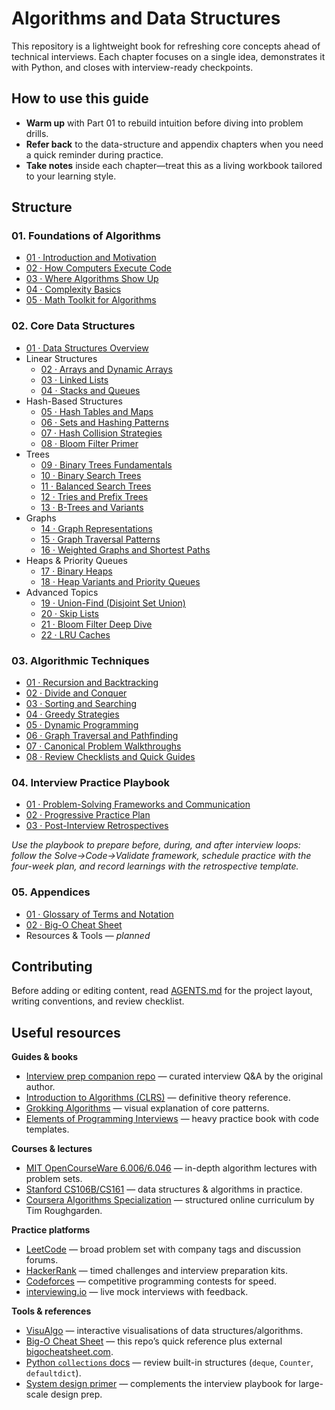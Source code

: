# Algorithms and Data Structures

This repository is a lightweight book for refreshing core concepts ahead of technical interviews. Each chapter focuses on a single idea, demonstrates it with Python, and closes with interview-ready checkpoints.

## How to use this guide
- **Warm up** with Part 01 to rebuild intuition before diving into problem drills.
- **Refer back** to the data-structure and appendix chapters when you need a quick reminder during practice.
- **Take notes** inside each chapter—treat this as a living workbook tailored to your learning style.

## Structure

### 01. Foundations of Algorithms
- [01 · Introduction and Motivation](01.%20Foundations%20of%20Algorithms/01-introduction-and-motivation.md)
- [02 · How Computers Execute Code](01.%20Foundations%20of%20Algorithms/02-how-computers-execute-code.md)
- [03 · Where Algorithms Show Up](01.%20Foundations%20of%20Algorithms/03-where-algorithms-show-up.md)
- [04 · Complexity Basics](01.%20Foundations%20of%20Algorithms/04-complexity-basics.md)
- [05 · Math Toolkit for Algorithms](01.%20Foundations%20of%20Algorithms/05-math-toolkit.md)

### 02. Core Data Structures
- [01 · Data Structures Overview](02.%20Core%20Data%20Structures/01-overview.md)
- Linear Structures
  - [02 · Arrays and Dynamic Arrays](02.%20Core%20Data%20Structures/02-arrays-and-dynamic-arrays.md)
  - [03 · Linked Lists](02.%20Core%20Data%20Structures/03-linked-lists.md)
  - [04 · Stacks and Queues](02.%20Core%20Data%20Structures/04-stacks-and-queues.md)
- Hash-Based Structures
  - [05 · Hash Tables and Maps](02.%20Core%20Data%20Structures/05-hash-tables-and-maps.md)
  - [06 · Sets and Hashing Patterns](02.%20Core%20Data%20Structures/06-sets-and-hashing-patterns.md)
  - [07 · Hash Collision Strategies](02.%20Core%20Data%20Structures/07-hash-collision-strategies.md)
  - [08 · Bloom Filter Primer](02.%20Core%20Data%20Structures/08-bloom-filter-primer.md)
- Trees
  - [09 · Binary Trees Fundamentals](02.%20Core%20Data%20Structures/09-binary-trees-fundamentals.md)
  - [10 · Binary Search Trees](02.%20Core%20Data%20Structures/10-binary-search-trees.md)
  - [11 · Balanced Search Trees](02.%20Core%20Data%20Structures/11-balanced-search-trees.md)
  - [12 · Tries and Prefix Trees](02.%20Core%20Data%20Structures/12-tries-and-prefix-trees.md)
  - [13 · B-Trees and Variants](02.%20Core%20Data%20Structures/13-b-trees-and-variants.md)
- Graphs
  - [14 · Graph Representations](02.%20Core%20Data%20Structures/14-graph-representations.md)
  - [15 · Graph Traversal Patterns](02.%20Core%20Data%20Structures/15-graph-traversal-patterns.md)
  - [16 · Weighted Graphs and Shortest Paths](02.%20Core%20Data%20Structures/16-weighted-graphs-and-shortest-paths.md)
- Heaps & Priority Queues
  - [17 · Binary Heaps](02.%20Core%20Data%20Structures/17-binary-heaps.md)
  - [18 · Heap Variants and Priority Queues](02.%20Core%20Data%20Structures/18-heap-variants-and-priority-queues.md)
- Advanced Topics
  - [19 · Union-Find (Disjoint Set Union)](02.%20Core%20Data%20Structures/19-union-find-disjoint-set.md)
  - [20 · Skip Lists](02.%20Core%20Data%20Structures/20-skip-lists.md)
  - [21 · Bloom Filter Deep Dive](02.%20Core%20Data%20Structures/21-bloom-filter-deep-dive.md)
  - [22 · LRU Caches](02.%20Core%20Data%20Structures/22-lru-caches.md)

### 03. Algorithmic Techniques
- [01 · Recursion and Backtracking](03.%20Algorithmic%20Techniques/01-recursion-and-backtracking.md)
- [02 · Divide and Conquer](03.%20Algorithmic%20Techniques/02-divide-and-conquer.md)
- [03 · Sorting and Searching](03.%20Algorithmic%20Techniques/03-sorting-and-searching.md)
- [04 · Greedy Strategies](03.%20Algorithmic%20Techniques/04-greedy-strategies.md)
- [05 · Dynamic Programming](03.%20Algorithmic%20Techniques/05-dynamic-programming.md)
- [06 · Graph Traversal and Pathfinding](03.%20Algorithmic%20Techniques/06-graph-traversal-and-pathfinding.md)
- [07 · Canonical Problem Walkthroughs](03.%20Algorithmic%20Techniques/07-canonical-problem-walkthroughs.md)
- [08 · Review Checklists and Quick Guides](03.%20Algorithmic%20Techniques/08-review-checklists-and-guides.md)

### 04. Interview Practice Playbook
- [01 · Problem-Solving Frameworks and Communication](04.%20Interview%20Practice%20Playbook/01-problem-solving-frameworks.md)
- [02 · Progressive Practice Plan](04.%20Interview%20Practice%20Playbook/02-progressive-practice-plan.md)
- [03 · Post-Interview Retrospectives](04.%20Interview%20Practice%20Playbook/03-post-interview-retrospectives.md)

_Use the playbook to prepare before, during, and after interview loops: follow the Solve→Code→Validate framework, schedule practice with the four-week plan, and record learnings with the retrospective template._

### 05. Appendices
- [01 · Glossary of Terms and Notation](05.%20Appendices/01-glossary.md)
- [02 · Big-O Cheat Sheet](05.%20Appendices/02-big-o-cheat-sheet.md)
- Resources & Tools — _planned_

## Contributing
Before adding or editing content, read [AGENTS.md](AGENTS.md) for the project layout, writing conventions, and review checklist.

## Useful resources

**Guides & books**
- [Interview prep companion repo](https://github.com/1st/interview) — curated interview Q&A by the original author.
- [Introduction to Algorithms (CLRS)](https://mitpress.mit.edu/books/introduction-algorithms) — definitive theory reference.
- [Grokking Algorithms](https://www.manning.com/books/grokking-algorithms) — visual explanation of core patterns.
- [Elements of Programming Interviews](https://elementsofprogramminginterviews.com/) — heavy practice book with code templates.

**Courses & lectures**
- [MIT OpenCourseWare 6.006/6.046](https://ocw.mit.edu) — in-depth algorithm lectures with problem sets.
- [Stanford CS106B/CS161](https://see.stanford.edu/Course) — data structures & algorithms in practice.
- [Coursera Algorithms Specialization](https://www.coursera.org/specializations/algorithms) — structured online curriculum by Tim Roughgarden.

**Practice platforms**
- [LeetCode](https://leetcode.com) — broad problem set with company tags and discussion forums.
- [HackerRank](https://hackerrank.com) — timed challenges and interview preparation kits.
- [Codeforces](https://codeforces.com) — competitive programming contests for speed.
- [interviewing.io](https://interviewing.io) — live mock interviews with feedback.

**Tools & references**
- [VisuAlgo](https://visualgo.net) — interactive visualisations of data structures/algorithms.
- [Big-O Cheat Sheet](05.%20Appendices/02-big-o-cheat-sheet.md) — this repo’s quick reference plus external [bigocheatsheet.com](http://bigocheatsheet.com).
- [Python `collections` docs](https://docs.python.org/3/library/collections.html) — review built-in structures (`deque`, `Counter`, `defaultdict`).
- [System design primer](https://github.com/donnemartin/system-design-primer) — complements the interview playbook for large-scale design prep.
